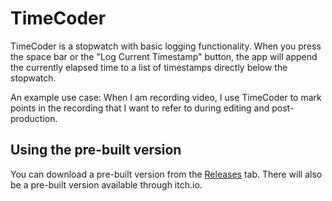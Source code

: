 # TimeCoder

TimeCoder is a stopwatch with basic logging functionality. When you press the space bar or the "Log Current Timestamp" button, the app will append the currently elapsed time to a list of timestamps directly below the stopwatch. 

An example use case: When I am recording video, I use TimeCoder to mark points in the recording that I want to refer to during editing and post-production.

## Using the pre-built version

You can download a pre-built version from the [Releases](https://github.com/remmah/TimeCoder/releases) tab. There will also be a pre-built version available through itch.io.
